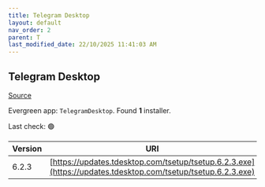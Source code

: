 ```yaml
---
title: Telegram Desktop
layout: default
nav_order: 2
parent: T
last_modified_date: 22/10/2025 11:41:03 AM
---
```


## Telegram Desktop

[Source](https://desktop.telegram.org/)

Evergreen app: `TelegramDesktop`. Found **1** installer.

Last check: 🟢

| Version | URI                                                                                                          |
| ------- | ------------------------------------------------------------------------------------------------------------ |
| 6.2.3   | [https://updates.tdesktop.com/tsetup/tsetup.6.2.3.exe](https://updates.tdesktop.com/tsetup/tsetup.6.2.3.exe) |
